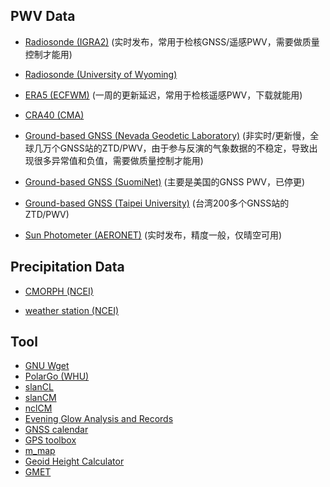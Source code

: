 ## PWV Data
- [Radiosonde (IGRA2)](https://www.ncei.noaa.gov/pub/data/igra/) (实时发布，常用于检核GNSS/遥感PWV，需要做质量控制才能用)

- [Radiosonde (University of Wyoming)](https://weather.uwyo.edu/upperair/seasia.html)

- [ERA5 (ECFWM)](https://cds.climate.copernicus.eu/datasets/reanalysis-era5-single-levels?tab=overview) (一周的更新延迟，常用于检核遥感PWV，下载就能用)

- [CRA40 (CMA)](https://data.cma.cn/data/cdcindex/cid/713f77e85a7f95e8.html)

- [Ground-based GNSS (Nevada Geodetic Laboratory)](http://geodesy.unr.edu/) (非实时/更新慢，全球几万个GNSS站的ZTD/PWV，由于参与反演的气象数据的不稳定，导致出现很多异常值和负值，需要做质量控制才能用)

- [Ground-based GNSS (SuomiNet)](https://www.unidata.ucar.edu/data/suominet/) (主要是美国的GNSS PWV，已停更)

- [Ground-based GNSS (Taipei University)](https://www.gpsmet.ntpu.edu.tw/) (台湾200多个GNSS站的ZTD/PWV)

- [Sun Photometer (AERONET)](https://aeronet.gsfc.nasa.gov/) (实时发布，精度一般，仅晴空可用)

## Precipitation Data
- [CMORPH (NCEI)](https://www.ncei.noaa.gov/products/climate-data-records/precipitation-cmorph)

- [weather station (NCEI)](https://www.ncei.noaa.gov/maps/hourly/)

## Tool
- [GNU Wget](https://eternallybored.org/misc/wget/)
- [PolarGo (WHU)](https://polargo.cn/Long/)
- [slanCL](https://mp.weixin.qq.com/s/LHP5ElnHineDpAZ4J6zJLg)
- [slanCM](https://mp.weixin.qq.com/s/6Fr2pYMrA5_EStF9UudvsQ)
- [nclCM](https://mp.weixin.qq.com/s/12hIvPfIs154UBqBwGonDA)
- [Evening Glow Analysis and Records](https://sunsetbot.top/map/)
- [GNSS calendar](https://www.gnsscalendar.com/)
- [GPS toolbox](https://geodesy.noaa.gov/gps-toolbox/index.shtml)
- [m_map](https://www-old.eoas.ubc.ca/~rich/map.html)
- [Geoid Height Calculator](https://www.unavco.org/software/geodetic-utilities/geoid-height-calculator/geoid-height-calculator.html)
- [GMET](http://gmet.users.sgg.whu.edu.cn/en/)
